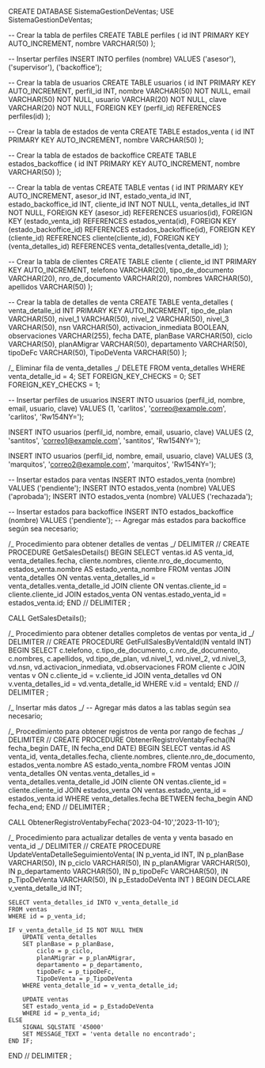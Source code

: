 CREATE DATABASE SistemaGestionDeVentas;
USE SistemaGestionDeVentas;

-- Crear la tabla de perfiles
CREATE TABLE perfiles (
id INT PRIMARY KEY AUTO_INCREMENT,
nombre VARCHAR(50)
);

-- Insertar perfiles
INSERT INTO perfiles (nombre) VALUES
('asesor'),
('supervisor'),
('backoffice');

-- Crear la tabla de usuarios
CREATE TABLE usuarios (
id INT PRIMARY KEY AUTO_INCREMENT,
perfil_id INT,
nombre VARCHAR(50) NOT NULL,
email VARCHAR(50) NOT NULL,
usuario VARCHAR(20) NOT NULL,
clave VARCHAR(20) NOT NULL,
FOREIGN KEY (perfil_id) REFERENCES perfiles(id)
);

-- Crear la tabla de estados de venta
CREATE TABLE estados_venta (
id INT PRIMARY KEY AUTO_INCREMENT,
nombre VARCHAR(50)
);

-- Crear la tabla de estados de backoffice
CREATE TABLE estados_backoffice (
id INT PRIMARY KEY AUTO_INCREMENT,
nombre VARCHAR(50)
);

-- Crear la tabla de ventas
CREATE TABLE ventas (
id INT PRIMARY KEY AUTO_INCREMENT,
asesor_id INT,
estado_venta_id INT,
estado_backoffice_id INT,
cliente_id INT NOT NULL,
venta_detalles_id INT NOT NULL,
FOREIGN KEY (asesor_id) REFERENCES usuarios(id),
FOREIGN KEY (estado_venta_id) REFERENCES estados_venta(id),
FOREIGN KEY (estado_backoffice_id) REFERENCES estados_backoffice(id),
FOREIGN KEY (cliente_id) REFERENCES cliente(cliente_id),
FOREIGN KEY (venta_detalles_id) REFERENCES venta_detalles(venta_detalle_id)
);

-- Crear la tabla de clientes
CREATE TABLE cliente (
cliente_id INT PRIMARY KEY AUTO_INCREMENT,
telefono VARCHAR(20),
tipo_de_documento VARCHAR(20),
nro_de_documento VARCHAR(20),
nombres VARCHAR(50),
apellidos VARCHAR(50)
);

-- Crear la tabla de detalles de venta
CREATE TABLE venta_detalles (
venta_detalle_id INT PRIMARY KEY AUTO_INCREMENT,
tipo_de_plan VARCHAR(50),
nivel_1 VARCHAR(50),
nivel_2 VARCHAR(50),
nivel_3 VARCHAR(50),
nsn VARCHAR(50),
activacion_inmediata BOOLEAN,
observaciones VARCHAR(255),
fecha DATE,
planBase VARCHAR(50),
ciclo VARCHAR(50),
planAMigrar VARCHAR(50),
departamento VARCHAR(50),
tipoDeFc VARCHAR(50),
TipoDeVenta VARCHAR(50)
);

/_ Eliminar fila de venta_detalles _/
DELETE FROM venta_detalles WHERE venta_detalle_id = 4;
SET FOREIGN_KEY_CHECKS = 0;
SET FOREIGN_KEY_CHECKS = 1;

-- Insertar perfiles de usuarios
INSERT INTO usuarios (perfil_id, nombre, email, usuario, clave)
VALUES (1, 'carlitos', 'correo@example.com', 'carlitos', 'Rw154NY=');

INSERT INTO usuarios (perfil_id, nombre, email, usuario, clave)
VALUES (2, 'santitos', 'correo1@example.com', 'santitos', 'Rw154NY=');

INSERT INTO usuarios (perfil_id, nombre, email, usuario, clave)
VALUES (3, 'marquitos', 'correo2@example.com', 'marquitos', 'Rw154NY=');

-- Insertar estados para ventas
INSERT INTO estados_venta (nombre) VALUES ('pendiente');
INSERT INTO estados_venta (nombre) VALUES ('aprobada');
INSERT INTO estados_venta (nombre) VALUES ('rechazada');

-- Insertar estados para backoffice
INSERT INTO estados_backoffice (nombre) VALUES ('pendiente');
-- Agregar más estados para backoffice según sea necesario;

/_ Procedimiento para obtener detalles de ventas _/
DELIMITER //
CREATE PROCEDURE GetSalesDetails()
BEGIN
SELECT
ventas.id AS venta_id,
venta_detalles.fecha,
cliente.nombres,
cliente.nro_de_documento,
estados_venta.nombre AS estado_venta_nombre
FROM
ventas
JOIN venta_detalles ON ventas.venta_detalles_id = venta_detalles.venta_detalle_id
JOIN cliente ON ventas.cliente_id = cliente.cliente_id
JOIN estados_venta ON ventas.estado_venta_id = estados_venta.id;
END //
DELIMITER ;

CALL GetSalesDetails();

/_ Procedimiento para obtener detalles completos de ventas por venta_id _/
DELIMITER //
CREATE PROCEDURE GetFullSalesByVentaId(IN ventaId INT)
BEGIN
SELECT
c.telefono,
c.tipo_de_documento,
c.nro_de_documento,
c.nombres,
c.apellidos,
vd.tipo_de_plan,
vd.nivel_1,
vd.nivel_2,
vd.nivel_3,
vd.nsn,
vd.activacion_inmediata,
vd.observaciones
FROM
cliente c
JOIN ventas v ON c.cliente_id = v.cliente_id
JOIN venta_detalles vd ON v.venta_detalles_id = vd.venta_detalle_id
WHERE
v.id = ventaId;
END //
DELIMITER ;

/_ Insertar más datos _/
-- Agregar más datos a las tablas según sea necesario;

/_ Procedimiento para obtener registros de venta por rango de fechas _/
DELIMITER //
CREATE PROCEDURE ObtenerRegistroVentabyFecha(IN fecha_begin DATE, IN fecha_end DATE)
BEGIN
SELECT
ventas.id AS venta_id,
venta_detalles.fecha,
cliente.nombres,
cliente.nro_de_documento,
estados_venta.nombre AS estado_venta_nombre
FROM
ventas
JOIN venta_detalles ON ventas.venta_detalles_id = venta_detalles.venta_detalle_id
JOIN cliente ON ventas.cliente_id = cliente.cliente_id
JOIN estados_venta ON ventas.estado_venta_id = estados_venta.id
WHERE
venta_detalles.fecha BETWEEN fecha_begin AND fecha_end;
END //
DELIMITER ;

CALL ObtenerRegistroVentabyFecha('2023-04-10','2023-11-10');

/_ Procedimiento para actualizar detalles de venta y venta basado en venta_id _/
DELIMITER //
CREATE PROCEDURE UpdateVentaDetalleSeguimientoVenta(
IN p_venta_id INT,
IN p_planBase VARCHAR(50),
IN p_ciclo VARCHAR(50),
IN p_planAMigrar VARCHAR(50),
IN p_departamento VARCHAR(50),
IN p_tipoDeFc VARCHAR(50),
IN p_TipoDeVenta VARCHAR(50),
IN p_EstadoDeVenta INT
)
BEGIN
DECLARE v_venta_detalle_id INT;

    SELECT venta_detalles_id INTO v_venta_detalle_id
    FROM ventas
    WHERE id = p_venta_id;

    IF v_venta_detalle_id IS NOT NULL THEN
        UPDATE venta_detalles
        SET planBase = p_planBase,
            ciclo = p_ciclo,
            planAMigrar = p_planAMigrar,
            departamento = p_departamento,
            tipoDeFc = p_tipoDeFc,
            TipoDeVenta = p_TipoDeVenta
        WHERE venta_detalle_id = v_venta_detalle_id;

        UPDATE ventas
        SET estado_venta_id = p_EstadoDeVenta
        WHERE id = p_venta_id;
    ELSE
        SIGNAL SQLSTATE '45000'
        SET MESSAGE_TEXT = 'venta detalle no encontrado';
    END IF;

END //
DELIMITER ;

